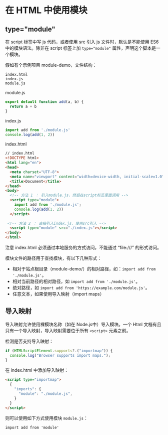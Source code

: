 # 在 HTML 中使用模块

## type="module"

在 script 标签中写 js 代码，或者使用 src 引入 js 文件时，默认是不能使用 ES6 中的模块语法。除非在 script 标签上加 `type="module"` 属性，声明这个脚本是一个模块。

假如有个示例项目 module-demo，文件结构：

```plain
index.html
index.js
module.js
```

module.js

```js
export default function add(a, b) {
  return a + b
}
```

index.js

```js
import add from './module.js'
console.log(add(1, 2))
```

index.html

```html
// index.html
<!DOCTYPE html>
<html lang="en">
<head>
  <meta charset="UTF-8">
  <meta name="viewport" content="width=device-width, initial-scale=1.0">
  <title>Document</title>
</head>
<body>
  <!-- 方法 1 ： 引入module.js，然后在script标签里面调用 -->
  <script type="module">
    import add from './module.js';
    console.log(add(1, 2))
  </script>
 
 <!-- 方法 2 ： 直接引入index.js，使用src引入 -->
  <script type="module" src="./index.js"></script>
</body>
</html>
```

注意 index.html 必须通过本地服务的方式访问，不能通过 “file:///” 的形式访问。

模块文件的路径用于查找模块，有以下几种形式：

- 相对于站点根目录（module-demo/）的相对路径，如：`import add from './module.js'`。
- 相对当前路径的相对路径，如 `import add from './module.js'`。
- 绝对路径，如 `import add from 'https://example.com/module.js'`。
- 任意文本，如果使用导入映射（import maps）

## 导入映射

导入映射允许使用裸模块名称（如在 Node.js中）导入模块。一个 Html 文档有且只有一个导入映射，导入映射需要位于所有 `<script>` 元素之前。

检测是否支持导入映射：

```js
if (HTMLScriptElement.supports?.("importmap")) {
  console.log("Browser supports import maps.");
}
```

在 index.html 中添加导入映射：

```html
<script type="importmap">
  {
    "imports": {
      "module": "./module.js",
    }
  }
</script>
```

则可以使用如下方式使用模块 `module.js`：

`import add from 'module'`
